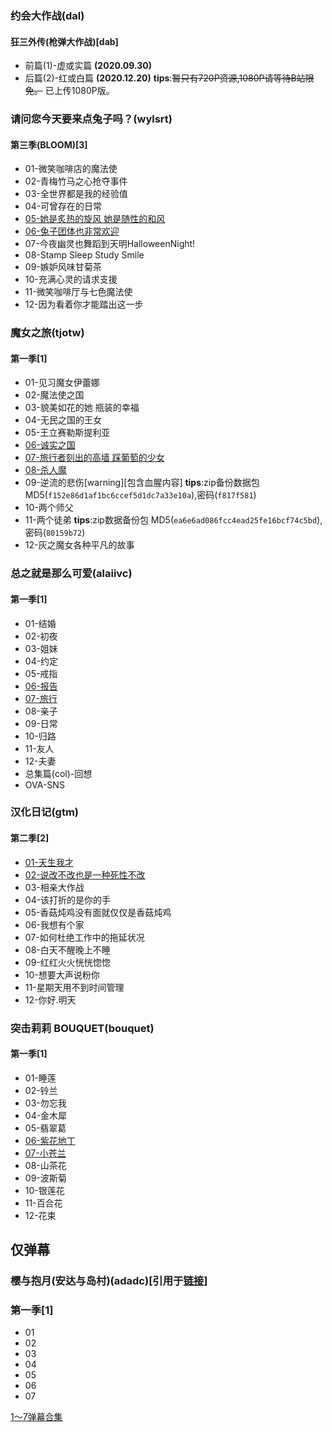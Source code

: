 ### 约会大作战(dal)
#### 狂三外传(枪弹大作战)[dab]
- 前篇(1)-虚或实篇 **(2020.09.30)**
- 后篇(2)-红或白篇 **(2020.12.20)**
**tips**:~~暂只有720P资源,1080P请等待B站限免。~~ 已上传1080P版。

### 请问您今天要来点兔子吗？(wylsrt)
#### 第三季(BLOOM)[3]
- 01-微笑咖啡店的魔法使
- 02-青梅竹马之心抢夺事件
- 03-全世界都是我的经验值
- 04-可曾存在的日常
- [05-她是炙热的旋风 她是随性的和风](https://github.com/xrz-cloud/bili-vd-bak/releases/tag/2020.11.14)
- [06-兔子团体也非常欢迎](https://github.com/xrz-cloud/bili-vd-bak/releases/tag/2020.11.21)
- 07-今夜幽灵也舞蹈到天明HalloweenNight!
- 08-Stamp Sleep Study Smile
- 09-嫉妒风味甘菊茶
- 10-充满心灵的请求支援
- 11-微笑咖啡厅与七色魔法使
- 12-因为看着你才能踏出这一步

### 魔女之旅(tjotw)
#### 第一季[1]
- 01-见习魔女伊蕾娜
- 02-魔法使之国
- 03-貌美如花的她 瓶装的幸福
- 04-无民之国的王女
- 05-王立赛勒斯提利亚
- [06-诚实之国](https://github.com/xrz-cloud/bili-vd-bak/releases/tag/2020.11.13)
- [07-旅行者刻出的高墙 踩葡萄的少女](https://github.com/xrz-cloud/bili-vd-bak/releases/tag/2020.11.20)
- [08-杀人魔](https://github.com/xrz-cloud/bili-vd-bak/releases/tag/2020.11.27)
- 09-逆流的悲伤[warning][包含血腥内容]
**tips**:zip备份数据包MD5(`f152e86d1af1bc6ccef5d1dc7a33e10a`),密码(`f817f581`)
- 10-两个师父
- 11-两个徒弟
**tips**:zip数据备份包
MD5(`ea6e6ad086fcc4ead25fe16bcf74c5bd`),密码(`80159b72`)
- 12-灰之魔女各种平凡的故事

### 总之就是那么可爱(alaiivc)
#### 第一季[1]
- 01-结婚
- 02-初夜
- 03-姐妹
- 04-约定
- 05-戒指
- [06-报告](https://github.com/xrz-cloud/bili-vd-bak/releases/tag/2020.11.14)
- [07-旅行](https://github.com/xrz-cloud/bili-vd-bak/releases/tag/2020.11.21)
- 08-亲子
- 09-日常
- 10-归路
- 11-友人
- 12-夫妻
- 总集篇(col)-回想
- OVA-SNS

### 汉化日记(gtm)
#### 第二季[2]
- [01-天生我才](https://github.com/xrz-cloud/bili-vd-bak/releases/tag/2020.11.15)
- [02-说改不改也是一种死性不改](https://github.com/xrz-cloud/bili-vd-bak/releases/tag/2020.11.22)
- 03-相亲大作战
- 04-该打折的是你的手
- 05-香菇炖鸡没有面就仅仅是香菇炖鸡
- 06-我想有个家
- 07-如何杜绝工作中的拖延状况
- 08-白天不醒晚上不睡
- 09-红红火火恍恍惚惚
- 10-想要大声说粉你
- 11-星期天用不到时间管理
- 12-你好.明天

### 突击莉莉 BOUQUET(bouquet)
#### 第一季[1]
- 01-睡莲
- 02-铃兰
- 03-勿忘我
- 04-金木犀
- 05-翡翠葛
- [06-紫花地丁](https://github.com/xrz-cloud/bili-vd-bak/releases/tag/2020.11.13)
- [07-小苍兰](https://github.com/xrz-cloud/bili-vd-bak/releases/tag/2020.11.27)
- 08-山茶花
- 09-波斯菊
- 10-银莲花
- 11-百合花
- 12-花束

## 仅弹幕
### 樱与抱月(安达与岛村)(adadc)**[引用于[链接](https://space.bilibili.com/46036376?share_medium=android&share_source=copy_link&bbid=XYD0A26D02BECE7E70C5C07BE6CA24021250A&ts=1609485303207)]**
### 第一季[1]
- 01
- 02
- 03
- 04
- 05
- 06
- 07

[1～7弹幕合集](https://github.com/xrz-cloud/bili-vd-bak/files/5759835/default.zip)